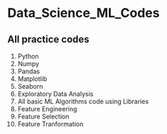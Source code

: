 # Data_Science_ML_Codes
## All practice codes 
1) Python
2) Numpy
3) Pandas
4) Matplotlib
5) Seaborn
6) Exploratory Data Analysis
7) All basic ML Algorithms code using Libraries
8) Feature Engineering
9) Feature Selection
10) Feature Tranformation 
